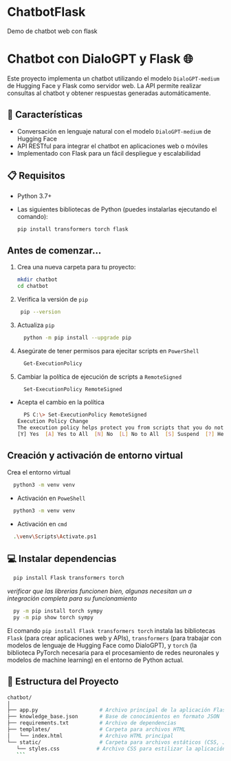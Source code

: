 # ChatbotFlask
Demo de chatbot web con flask 


# Chatbot con DialoGPT y Flask 🌐

Este proyecto implementa un chatbot utilizando el modelo `DialoGPT-medium` de Hugging Face y Flask como servidor web. La API permite realizar consultas al chatbot y obtener respuestas generadas automáticamente.

## 🚀 Características

- Conversación en lenguaje natural con el modelo `DialoGPT-medium` de Hugging Face
- API RESTful para integrar el chatbot en aplicaciones web o móviles
- Implementado con Flask para un fácil despliegue y escalabilidad

## 📋 Requisitos

- Python 3.7+
- Las siguientes bibliotecas de Python (puedes instalarlas ejecutando el comando):

    ```bash
    pip install transformers torch flask
    ```
## Antes de comenzar...
1. Crea una nueva carpeta para tu proyecto:
    ```bash
    mkdir chatbot
    cd chatbot
    ```
2. Verifica la versión de `pip`
   ```bash
    pip --version
    ```
3. Actualiza `pip`
    ```bash
      python -m pip install --upgrade pip
    ```
4. Asegúrate de tener permisos para ejecitar scripts en `PowerShell`
    ```bash
      Get-ExecutionPolicy
    ```
5. Cambiar la política de ejecución de scripts a `RemoteSigned`
    ```bash
      Set-ExecutionPolicy RemoteSigned
    ```
- Acepta el cambio en la política
    ```bash
      PS C:\> Set-ExecutionPolicy RemoteSigned
    Execution Policy Change
    The execution policy helps protect you from scripts that you do not trust. Changing the execution policy might expose you to the security risks described in the about_Execution_Policies help topic at https://go.microsoft.com/fwlink/?LinkID=135170. Do you want to change the execution policy?
    [Y] Yes  [A] Yes to All  [N] No  [L] No to All  [S] Suspend  [?] Help (default is "N"): Y
    ```

## Creación y activación de entorno virtual
Crea el entorno virtual
```bash
  python3 -m venv venv
```
- Activación en `PoweShell`
```bash
  python3 -m venv venv
```
- Activación en `cmd`
```bash
  .\venv\Scripts\Activate.ps1
```
## 💻 Instalar dependencias  
```bash
  pip install Flask transformers torch
```
_verificar que las librerias funcionen bien, algunas necesitan un a integración completa para su funcionamiento_

```bash
  py -m pip install torch sympy
  py -m pip show torch sympy
```
El comando `pip install Flask transformers torch` instala las bibliotecas `Flask` (para crear aplicaciones web y APIs), `transformers` (para trabajar con modelos de lenguaje de Hugging Face como DialoGPT), y `torch` (la biblioteca PyTorch necesaria para el procesamiento de redes neuronales y modelos de machine learning) en el entorno de Python actual.

## 📁 Estructura del Proyecto
 ```bash
chatbot/
│
├── app.py                    # Archivo principal de la aplicación Flask
├── knowledge_base.json       # Base de conocimientos en formato JSON
├── requirements.txt          # Archivo de dependencias
├── templates/                # Carpeta para archivos HTML
│   └── index.html            # Archivo HTML principal
└── static/                   # Carpeta para archivos estáticos (CSS, JS, imágenes)
    └── styles.css            # Archivo CSS para estilizar la aplicación
    ```

